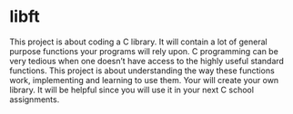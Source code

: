 # libft
This project is about coding a C library. It will contain a lot of general purpose functions your programs will rely upon.
C programming can be very tedious when one doesn’t have access to the highly useful
standard functions. This project is about understanding the way these functions work,
implementing and learning to use them. Your will create your own library. It will be
helpful since you will use it in your next C school assignments.
